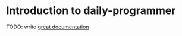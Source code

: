 # Introduction to daily-programmer

TODO: write [great documentation](http://jacobian.org/writing/what-to-write/)
